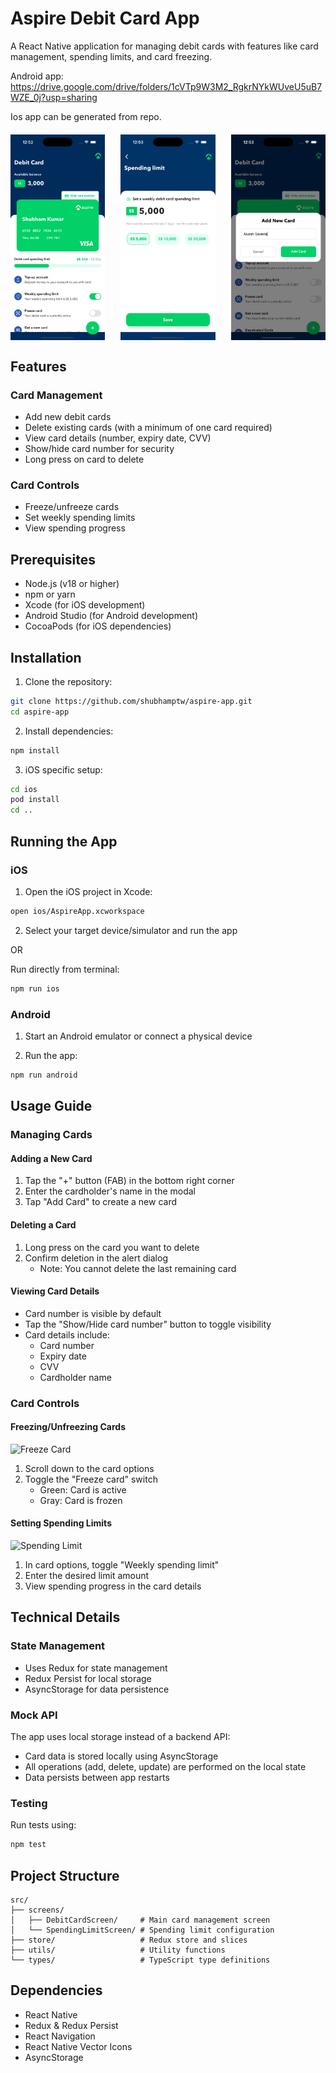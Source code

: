 # Aspire Debit Card App

A React Native application for managing debit cards with features like card management, spending limits, and card freezing.

Android app:  
https://drive.google.com/drive/folders/1cVTp9W3M2_RgkrNYkWUveU5uB7WZE_0j?usp=sharing 

Ios app can be generated from repo. 

<div style="display: flex; justify-content: space-between; margin: 20px 0;">
  <img src="docs/images/card-management.png" alt="Card Management" width="30%" />
  <img src="docs/images/set-spending-limit.png" alt="Set Spending Limit" width="30%" />
  <img src="docs/images/add-card.png" alt="Add Card" width="30%" />
</div>

## Features

### Card Management
- Add new debit cards
- Delete existing cards (with a minimum of one card required)
- View card details (number, expiry date, CVV)
- Show/hide card number for security
- Long press on card to delete

### Card Controls
- Freeze/unfreeze cards
- Set weekly spending limits
- View spending progress

## Prerequisites

- Node.js (v18 or higher)
- npm or yarn
- Xcode (for iOS development)
- Android Studio (for Android development)
- CocoaPods (for iOS dependencies)

## Installation

1. Clone the repository:
```bash
git clone https://github.com/shubhamptw/aspire-app.git
cd aspire-app
```

2. Install dependencies:
```bash
npm install
```

3. iOS specific setup:
```bash
cd ios
pod install
cd ..
```

## Running the App

### iOS

1. Open the iOS project in Xcode:
```bash
open ios/AspireApp.xcworkspace
```

2. Select your target device/simulator and run the app

OR

Run directly from terminal:
```bash
npm run ios
```

### Android

1. Start an Android emulator or connect a physical device

2. Run the app:
```bash
npm run android
```

## Usage Guide

### Managing Cards

#### Adding a New Card
1. Tap the "+" button (FAB) in the bottom right corner
2. Enter the cardholder's name in the modal
3. Tap "Add Card" to create a new card

#### Deleting a Card
1. Long press on the card you want to delete
2. Confirm deletion in the alert dialog
   - Note: You cannot delete the last remaining card

#### Viewing Card Details
- Card number is visible by default
- Tap the "Show/Hide card number" button to toggle visibility
- Card details include:
  - Card number
  - Expiry date
  - CVV
  - Cardholder name

### Card Controls

#### Freezing/Unfreezing Cards
![Freeze Card](docs/images/freeze-card.png)
1. Scroll down to the card options
2. Toggle the "Freeze card" switch
   - Green: Card is active
   - Gray: Card is frozen

#### Setting Spending Limits
![Spending Limit](docs/images/spending-limit.png)
1. In card options, toggle "Weekly spending limit"
2. Enter the desired limit amount
3. View spending progress in the card details

## Technical Details

### State Management
- Uses Redux for state management
- Redux Persist for local storage
- AsyncStorage for data persistence

### Mock API
The app uses local storage instead of a backend API:
- Card data is stored locally using AsyncStorage
- All operations (add, delete, update) are performed on the local state
- Data persists between app restarts

### Testing
Run tests using:
```bash
npm test
```

## Project Structure

```
src/
├── screens/
│   ├── DebitCardScreen/     # Main card management screen
│   └── SpendingLimitScreen/ # Spending limit configuration
├── store/                   # Redux store and slices
├── utils/                   # Utility functions
└── types/                   # TypeScript type definitions
```

## Dependencies

- React Native
- Redux & Redux Persist
- React Navigation
- React Native Vector Icons
- AsyncStorage

